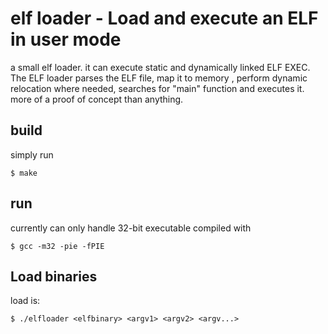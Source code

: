 # elf loader - Load and execute an ELF in user mode
a small elf loader. it can execute static and dynamically linked ELF EXEC.  
The ELF loader parses the ELF file, map it to memory , perform dynamic relocation where needed, searches for "main" function and executes it.  
more of a proof of concept than anything.  

## build
simply run

```
$ make
```

## run
currently can only handle 32-bit executable
compiled with 

```
$ gcc -m32 -pie -fPIE
```

## Load binaries
load is:

```
$ ./elfloader <elfbinary> <argv1> <argv2> <argv...>
```
